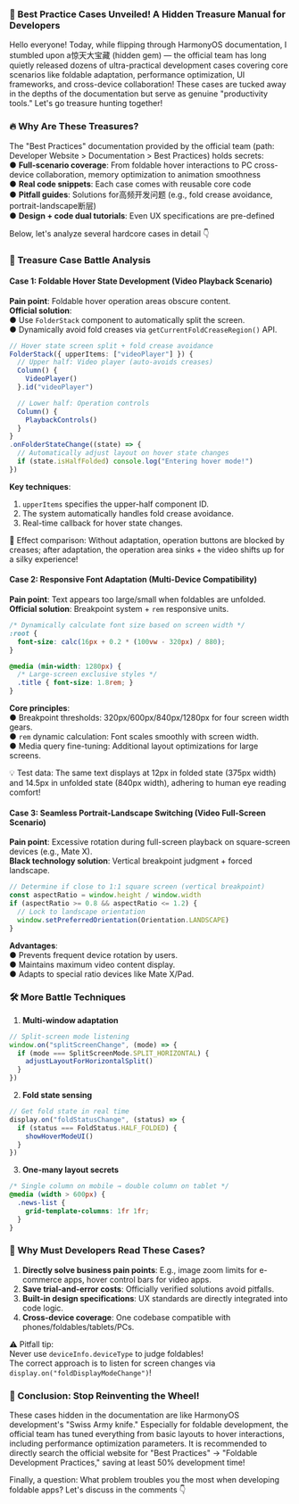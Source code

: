 ### 🌟 Best Practice Cases Unveiled! A Hidden Treasure Manual for Developers  

Hello everyone! Today, while flipping through HarmonyOS documentation, I stumbled upon a惊天大宝藏 (hidden gem) — the official team has long quietly released dozens of ultra-practical development cases covering core scenarios like foldable adaptation, performance optimization, UI frameworks, and cross-device collaboration! These cases are tucked away in the depths of the documentation but serve as genuine "productivity tools." Let's go treasure hunting together!  


### 🔥 Why Are These Treasures?  
The "Best Practices" documentation provided by the official team (path: Developer Website > Documentation > Best Practices) holds secrets:  
● **Full-scenario coverage**: From foldable hover interactions to PC cross-device collaboration, memory optimization to animation smoothness  
● **Real code snippets**: Each case comes with reusable core code  
● **Pitfall guides**: Solutions for高频开发问题 (e.g., fold crease avoidance, portrait-landscape断层)  
● **Design + code dual tutorials**: Even UX specifications are pre-defined  

Below, let's analyze several hardcore cases in detail 👇  


### 🚀 Treasure Case Battle Analysis  
#### Case 1: Foldable Hover State Development (Video Playback Scenario)  
**Pain point**: Foldable hover operation areas obscure content.  
**Official solution**:  
● Use `FolderStack` component to automatically split the screen.  
● Dynamically avoid fold creases via `getCurrentFoldCreaseRegion()` API.  

```typescript
// Hover state screen split + fold crease avoidance  
FolderStack({ upperItems: ["videoPlayer"] }) {  
  // Upper half: Video player (auto-avoids creases)  
  Column() {  
    VideoPlayer()  
  }.id("videoPlayer")  

  // Lower half: Operation controls  
  Column() {  
    PlaybackControls()  
  }  
}  
.onFolderStateChange((state) => {  
  // Automatically adjust layout on hover state changes  
  if (state.isHalfFolded) console.log("Entering hover mode!")  
})
```  

**Key techniques**:  
1. `upperItems` specifies the upper-half component ID.  
2. The system automatically handles fold crease avoidance.  
3. Real-time callback for hover state changes.  

📌 Effect comparison: Without adaptation, operation buttons are blocked by creases; after adaptation, the operation area sinks + the video shifts up for a silky experience!  


#### Case 2: Responsive Font Adaptation (Multi-Device Compatibility)  
**Pain point**: Text appears too large/small when foldables are unfolded.  
**Official solution**: Breakpoint system + `rem` responsive units.  

```css
/* Dynamically calculate font size based on screen width */  
:root {  
  font-size: calc(16px + 0.2 * (100vw - 320px) / 880);  
}  

@media (min-width: 1280px) {  
  /* Large-screen exclusive styles */  
  .title { font-size: 1.8rem; }  
}
```  

**Core principles**:  
● Breakpoint thresholds: 320px/600px/840px/1280px for four screen width gears.  
● `rem` dynamic calculation: Font scales smoothly with screen width.  
● Media query fine-tuning: Additional layout optimizations for large screens.  

💡 Test data: The same text displays at 12px in folded state (375px width) and 14.5px in unfolded state (840px width), adhering to human eye reading comfort!  


#### Case 3: Seamless Portrait-Landscape Switching (Video Full-Screen Scenario)  
**Pain point**: Excessive rotation during full-screen playback on square-screen devices (e.g., Mate X).  
**Black technology solution**: Vertical breakpoint judgment + forced landscape.  

```typescript
// Determine if close to 1:1 square screen (vertical breakpoint)  
const aspectRatio = window.height / window.width  
if (aspectRatio >= 0.8 && aspectRatio <= 1.2) {  
  // Lock to landscape orientation  
  window.setPreferredOrientation(Orientation.LANDSCAPE)  
}
```  

**Advantages**:  
● Prevents frequent device rotation by users.  
● Maintains maximum video content display.  
● Adapts to special ratio devices like Mate X/Pad.  


### 🛠️ More Battle Techniques  
1. **Multi-window adaptation**  
```typescript
// Split-screen mode listening  
window.on("splitScreenChange", (mode) => {  
  if (mode === SplitScreenMode.SPLIT_HORIZONTAL) {  
    adjustLayoutForHorizontalSplit()  
  }  
})
```  

2. **Fold state sensing**  
```typescript
// Get fold state in real time  
display.on("foldStatusChange", (status) => {  
  if (status === FoldStatus.HALF_FOLDED) {  
    showHoverModeUI()  
  }  
})
```  

3. **One-many layout secrets**  
```css
/* Single column on mobile → double column on tablet */  
@media (width > 600px) {  
  .news-list {  
    grid-template-columns: 1fr 1fr;  
  }  
}
```  


### 💎 Why Must Developers Read These Cases?  
1. **Directly solve business pain points**: E.g., image zoom limits for e-commerce apps, hover control bars for video apps.  
2. **Save trial-and-error costs**: Officially verified solutions avoid pitfalls.  
3. **Built-in design specifications**: UX standards are directly integrated into code logic.  
4. **Cross-device coverage**: One codebase compatible with phones/foldables/tablets/PCs.  

⚠️ Pitfall tip:  
Never use `deviceInfo.deviceType` to judge foldables!  
The correct approach is to listen for screen changes via `display.on("foldDisplayModeChange")`!  


### 🎯 Conclusion: Stop Reinventing the Wheel!  
These cases hidden in the documentation are like HarmonyOS development's "Swiss Army knife." Especially for foldable development, the official team has tuned everything from basic layouts to hover interactions, including performance optimization parameters. It is recommended to directly search the official website for "Best Practices" → "Foldable Development Practices," saving at least 50% development time!  

Finally, a question: What problem troubles you the most when developing foldable apps? Let's discuss in the comments 👇
